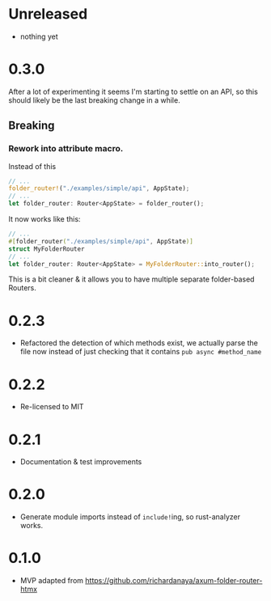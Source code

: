 # Unreleased

- nothing yet

# 0.3.0

After a lot of experimenting it seems I'm starting to settle on an API, so this should likely be the last breaking change in a while.

## Breaking

### Rework into attribute macro.

Instead of this

```rust
// ...
folder_router!("./examples/simple/api", AppState);
// ...
let folder_router: Router<AppState> = folder_router();
```

It now works like this:
```rust
// ...
#[folder_router("./examples/simple/api", AppState)]
struct MyFolderRouter
// ...
let folder_router: Router<AppState> = MyFolderRouter::into_router();
```

This is a bit cleaner & it allows you to have multiple separate folder-based Routers.

# 0.2.3
- Refactored the detection of which methods exist,
  we actually parse the file now instead of just checking that it contains `pub async #method_name`

# 0.2.2
- Re-licensed to MIT

# 0.2.1
- Documentation & test improvements

# 0.2.0
- Generate module imports instead of `include!`ing, so rust-analyzer works.

# 0.1.0
- MVP adapted from https://github.com/richardanaya/axum-folder-router-htmx
